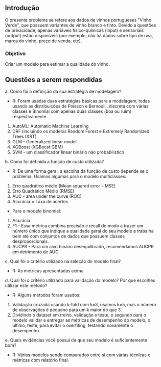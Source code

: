 ## Introdução
O presente problema se refere aos dados de vinhos portugueses "Vinho Verde", que possuem variantes de vinho branco e tinto. Devido a questões de privacidade, apenas variáveis físico-químicas (input) e sensoriais (output) estão disponíveis (por exemplo, não há dados sobre tipo de uva, marca do vinho, preço de venda, etc).

### Objetivo

Criar um modelo para estimar a qualidade do vinho.

## Questões a serem respondidas

a. Como foi a definição da sua estratégia de modelagem?
* R: Foram usadas duas estratégias básicas para a modelagem, todas usando as distribuições de Poisson e Bernoulli, discreta com várias classes e Binomial com apenas duas classes (boa ou ruim) respectivamente.   
1. AutoML: Automatic Machine Learning
2. DRF (incluindo os modelos Random Forest e Extremely Randomized Trees (XRT)
3. GLM - Generalized linear model
4. XGBoost (XGBoost GBM)
5. SVM - um classificador linear binário não probabilístico
 

b. Como foi definida a função de custo utilizada?
* R: De uma forma geral, a escolha da função de custo depende se o problema. Usamos algumas para o modelo multiclasses:
1. Erro quadrático médio (Mean squared error – MSE)
2. Erro Quadrático Médio (RMSE)
3. AUC - area under the curve (ROC)
4. Acurácia = Taxa de acertos

* Para o modelo binomial:
1. Acurácia
2. F1 - Essa métrica combina precisão e recall de modo a trazer um número único que indique a qualidade geral do seu modelo e trabalha bem até com conjuntos de dados que possuem classes desproporcionais.
3. AUCPR - Para um alvo binário desequilibrado, recomendamos AUCPR em detrimento de AUC

c. Qual foi o critério utilizado na seleção do modelo final?
* R: As metricas apresentadas acima

d. Qual foi o critério utilizado para validação do modelo? Por que escolheu utilizar este método?
* R: Alguns métodos foram usados:
1. Validação cruzada usando k-fold com k=3, usamos k=5, mas o número de observações é pequeno para um k maior do que 3.
2. Dividindo o dataset em treino, validação e teste, o segundo para o modelo validar e entregar as métricas de desempenho do modelo, o último, teste, para evitar o overfiting, testando novamente o desempenho.

e. Quais evidências você possui de que seu modelo é suficientemente bom?
* R: Vários modelos sendo comparados entre sí com várias técnicas e métricas com relatório final.
